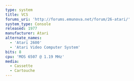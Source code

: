 ```yaml
---
type: system
title: VCS
forums_uri: 'http://forums.emunova.net/forum/26-atari/'
system_type: Console
released: 1977
manufacturer: Atari
alternate_names:
  - 'Atari 2600'
  - 'Atari Video Computer System'
bits: 8
cpu: 'MOS 6507 @ 1.19 MHz'
media:
  - Cassette
  - Cartouche
---
```

